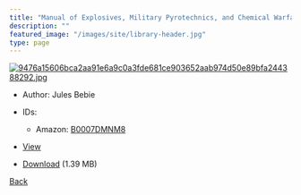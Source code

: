 ```yaml
---
title: "Manual of Explosives, Military Pyrotechnics, and Chemical Warfare Agents : Composition, Properties, Uses"
description: ""
featured_image: "/images/site/library-header.jpg"
type: page
---
```


<a href="https://drive.google.com/uc?export=view&id=1t4Ca7pOLvFrc51v_D_dpNky3WDZwQ5Rn" target="_blank">![9476a15606bca2aa91e6a9c0a3fde681ce903652aab974d50e89bfa244388292.jpg](https://drive.google.com/uc?export=view&id=1jjDa8ChixDDBLjJ4vBDzzobdZLa1_dXK)</a>
* Author: Jules Bebie
* IDs:
  * Amazon: <a href="https://www.amazon.com/dp/B0007DMNM8" target="_blank">B0007DMNM8</a>
* <a href="https://drive.google.com/uc?export=view&id=1t4Ca7pOLvFrc51v_D_dpNky3WDZwQ5Rn" target="_blank">View</a>

* [Download](https://drive.google.com/uc?export=download&id=1t4Ca7pOLvFrc51v_D_dpNky3WDZwQ5Rn) (1.39 MB)

[Back](/library/)
